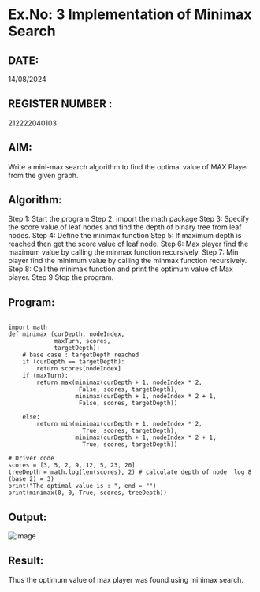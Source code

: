 # Ex.No: 3  Implementation of Minimax Search
## DATE:  
14/08/2024
## REGISTER NUMBER : 
212222040103
## AIM: 
Write a mini-max search algorithm to find the optimal value of MAX Player from the given graph.
## Algorithm:
Step 1: Start the program
Step 2: import the math package
Step 3: Specify the score value of leaf nodes and find the depth of binary tree from leaf nodes.
Step 4: Define the minimax function
Step 5: If maximum depth is reached then get the score value of leaf node.
Step 6: Max player find the maximum value by calling the minmax function recursively.
Step 7: Min player find the minimum value by calling the minmax function recursively.
Step 8: Call the minimax function  and print the optimum value of Max player.
Step 9 Stop the program. 
## Program:
```

import math
def minimax (curDepth, nodeIndex,
             maxTurn, scores,
             targetDepth):
    # base case : targetDepth reached
    if (curDepth == targetDepth):
        return scores[nodeIndex]
    if (maxTurn):
        return max(minimax(curDepth + 1, nodeIndex * 2,
                    False, scores, targetDepth),
                   minimax(curDepth + 1, nodeIndex * 2 + 1,
                    False, scores, targetDepth))
     
    else:
        return min(minimax(curDepth + 1, nodeIndex * 2,
                     True, scores, targetDepth),
                   minimax(curDepth + 1, nodeIndex * 2 + 1,
                     True, scores, targetDepth))
     
# Driver code
scores = [3, 5, 2, 9, 12, 5, 23, 20]
treeDepth = math.log(len(scores), 2) # calculate depth of node  log 8 (base 2) = 3)
print("The optimal value is : ", end = "")
print(minimax(0, 0, True, scores, treeDepth))

```
## Output:
![image](https://github.com/user-attachments/assets/160adf41-68d2-43ad-a8ca-7ac7d6dbcb4b)


## Result:
Thus the optimum value of max player was found using minimax search.
